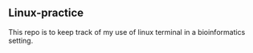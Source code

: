 ## Linux-practice
This repo is to keep track of my use of linux terminal in a bioinformatics setting.